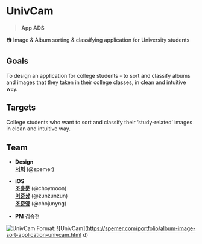

# UnivCam

> **App ADS**
>
📷 Image & Album sorting & classifying application for University students

## Goals

To design an application for college students - to sort and classify albums and images that they taken in their college classes, in clean and intuitive way.

## Targets

College students who want to sort and classify their ‘study-related’ images in clean and intuitive way.

## Team

- **Design**
<a href="https://github.com/spemer" target="_blank" title="GitHub"><br/>**서혁**</a> (@spemer)

- **iOS**
<a href="https://github.com/choymoon" target="_blank" title="GitHub"><br/>**조용문**</a> (@choymoon)
<a href="https://github.com/zunzunzun" target="_blank" title="GitHub"><br/>**이준상**</a> (@zunzunzun)
<a href="https://github.com/chojunyng" target="_blank" title="GitHub"><br/>**조준영**</a> (@chojunyng)

- **PM**
김승현

![UnivCam](https://spemer.com/img/works/univcam/dribbble.png)
Format: ![UnivCam](https://spemer.com/portfolio/album-image-sort-application-univcam.html d)

